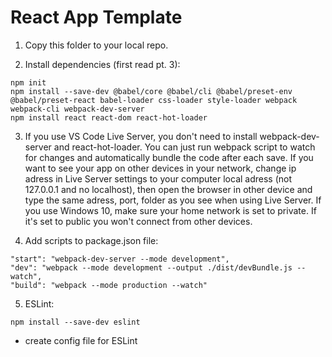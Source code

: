 # React App Template

1. Copy this folder to your local repo.

2. Install dependencies (first read pt. 3):
```
npm init
npm install --save-dev @babel/core @babel/cli @babel/preset-env @babel/preset-react babel-loader css-loader style-loader webpack webpack-cli webpack-dev-server
npm install react react-dom react-hot-loader
```

3. If you use VS Code Live Server, you don't need to install webpack-dev-server and react-hot-loader. You can just run webpack script to watch for changes and automatically bundle the code after each save. If you want to see your app on other devices in your network, change ip adress in Live Server settings to your computer local adress (not 127.0.0.1 and no localhost), then open the browser in other device and type the same adress, port, folder as you see when using Live Server. If you use Windows 10, make sure your home network is set to private. If it's set to public you won't connect from other devices.

4. Add scripts to package.json file:
```
"start": "webpack-dev-server --mode development",
"dev": "webpack --mode development --output ./dist/devBundle.js --watch",
"build": "webpack --mode production --watch"
```

5. ESLint:
```
npm install --save-dev eslint
```
- create config file for ESLint